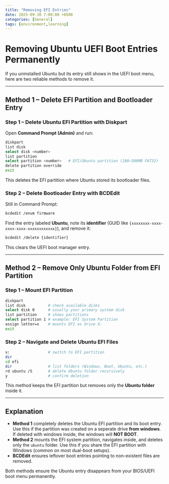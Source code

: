 ```yaml
---
title: "Removing EFI Entries"
date: 2025-09-30 7:00:00 +0500
categories: [General]
tags: [environment,learning]
---
```

# Removing Ubuntu UEFI Boot Entries Permanently

If you uninstalled Ubuntu but its entry still shows in the UEFI boot menu, here are two reliable methods to remove it.

---

## Method 1 – Delete EFI Partition and Bootloader Entry

### Step 1 – Delete Ubuntu EFI Partition with Diskpart

Open **Command Prompt (Admin)** and run:

```bash
diskpart
list disk
select disk <number>
list partition
select partition <number>   # EFI/Ubuntu partition (100–500MB FAT32)
delete partition override
exit
```

This deletes the EFI partition where Ubuntu stored its bootloader files.

### Step 2 – Delete Bootloader Entry with BCDEdit

Still in Command Prompt:

```bash
bcdedit /enum firmware
```

Find the entry labeled **Ubuntu**, note its **identifier** (GUID like `{xxxxxxxx-xxxx-xxxx-xxxx-xxxxxxxxxxxx}`), and remove it:

```bash
bcdedit /delete {identifier}
```

This clears the UEFI boot manager entry.

---

## Method 2 – Remove Only Ubuntu Folder from EFI Partition

### Step 1 – Mount EFI Partition

```bash
diskpart
list disk          # check available disks
select disk 0      # usually your primary system disk
list partition     # shows partitions
select partition 1 # example: EFI System Partition
assign letter=x    # mounts EFI as drive X:
exit
```

### Step 2 – Navigate and Delete Ubuntu EFI Files

```bash
x:                 # switch to EFI partition
dir
cd efi
dir                # list folders (Windows, Boot, Ubuntu, etc.)
rd ubuntu /S       # delete Ubuntu folder recursively
y                  # confirm deletion
```

This method keeps the EFI partition but removes only the **Ubuntu folder** inside it.

---

## Explanation

* **Method 1** completely deletes the Ubuntu EFI partition and its boot entry. Use this if the partition was created on a seperate drive **from windows**. If deleted with windows inside, the windows will **NOT BOOT**.
* **Method 2** mounts the EFI system partition, navigates inside, and deletes only the `ubuntu` folder. Use this if you share the EFI partition with Windows (common on most dual-boot setups).
* **BCDEdit** ensures leftover boot entries pointing to non-existent files are removed.

Both methods ensure the Ubuntu entry disappears from your BIOS/UEFI boot menu permanently.
